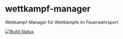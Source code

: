 # wettkampf-manager
Wettkampf-Manager für Wettkämpfe im Feuerwehrsport

[![Build Status](https://travis-ci.org/Feuerwehrsport/wettkampf-manager.svg?branch=master)](https://travis-ci.org/Feuerwehrsport/wettkampf-manager)
